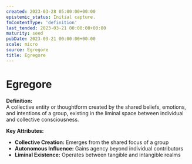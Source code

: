 ```yaml
---
created: 2023-03-28 05:00:00+00:00
epistemic_status: Initial capture.
fmContentType: 'definition'
last_tended: 2023-03-21 00:00:00+00:00
maturity: seed
pubDate: 2023-03-21 00:00:00+00:00
scale: micro
source: Egregore
title: Egregore
---
```


# Egregore

**Definition:**  
A collective entity or thoughtform created by the shared beliefs, emotions, and intentions of a group, existing in the liminal space between individual and collective consciousness.

**Key Attributes:**  
- **Collective Creation:** Emerges from the shared focus of a group  
- **Autonomous Influence:** Gains agency beyond individual contributors  
- **Liminal Existence:** Operates between tangible and intangible realms

